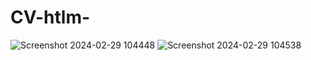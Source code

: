 # CV-htlm-

![Screenshot 2024-02-29 104448](https://github.com/Shahana-Akter-P/CV-htlm-/assets/67790757/a403ea2c-02ec-4018-b7c9-546c0d32bef7)
![Screenshot 2024-02-29 104538](https://github.com/Shahana-Akter-P/CV-htlm-/assets/67790757/0225b029-a813-47db-80ad-26f099eb4b1c)
